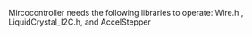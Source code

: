 Mircocontroller needs the following libraries to operate: Wire.h , LiquidCrystal_I2C.h, and AccelStepper
